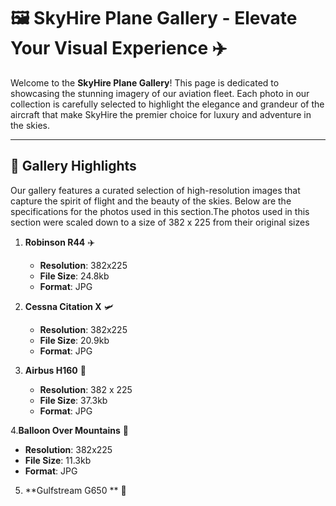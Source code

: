 

# 🖼️ SkyHire Plane Gallery - Elevate Your Visual Experience ✈️

Welcome to the **SkyHire Plane Gallery**! This page is dedicated to showcasing the stunning imagery of our aviation fleet. Each photo in our collection is carefully selected to highlight the elegance and grandeur of the aircraft that make SkyHire the premier choice for luxury and adventure in the skies.


---

## 🌟 Gallery Highlights

Our gallery features a curated selection of high-resolution images that capture the spirit of flight and the beauty of the skies. Below are the specifications for the photos used in this section.The photos used in this section were scaled down to a size of 382 x 225 from their original sizes

1. **Robinson R44** ✈️
   - **Resolution**: 382x225
   - **File Size**: 24.8kb
   - **Format**: JPG

2. **Cessna Citation X** 🛩️
   - **Resolution**: 382x225
   - **File Size**: 20.9kb
   - **Format**: JPG

3. **Airbus H160** 💼
   - **Resolution**: 382 x 225
   - **File Size**: 37.3kb
   - **Format**: JPG

4.**Balloon Over Mountains** 🎈
   - **Resolution**: 382x225
   - **File Size**: 11.3kb
   - **Format**: JPG

5. **Gulfstream G650 ** 🛫
